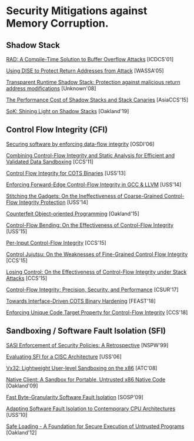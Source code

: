 # Security Mitigations against Memory Corruption.

## Shadow Stack

[RAD: A Compile-Time Solution to Buffer Overflow
Attacks](https://static.aminer.org/pdf/PDF/000/296/610/rad_a_compile_time_solution_to_buffer_overflow_attacks.pdf)
[ICDCS'01]

[Using DISE to Protect Return Addresses from
Attack](http://www.elewis.net/papers/wassa04.pdf) [WASSA'05]

[Transparent Runtime Shadow Stack: Protection against malicious return address
modifications](http://citeseerx.ist.psu.edu/viewdoc/download?doi=10.1.1.120.5702&rep=rep1&type=pdf)
[Unknown'08]

[The Performance Cost of Shadow Stacks and Stack
Canaries](https://people.eecs.berkeley.edu/~daw/papers/shadow-asiaccs15.pdf)
[AsiaCCS'15]

[SoK: Shining Light on Shadow
Stacks](http://nebelwelt.net/publications/files/19Oakland.pdf) [Oakland'19]


## Control Flow Integrity (CFI)

[Securing software by enforcing data-flow
integrity](https://www.microsoft.com/en-us/research/wp-content/uploads/2006/11/dfiOSDI.pdf)
[OSDI'06]

[Combining Control-Flow Integrity and Static Analysis for Efficient and
Validated Data
Sandboxing](http://www.cse.psu.edu/~gxt29/papers/cfiDataSandboxing.pdf) [CCS'11]

[Control Flow Integrity for COTS
Binaries](https://www.usenix.org/system/files/conference/usenixsecurity13/sec13-paper_zhang.pdf)
[USS'13]

[Enforcing Forward-Edge Control-Flow Integrity in GCC & LLVM](https://static.googleusercontent.com/media/research.google.com/en//pubs/archive/42808.pdf) [USS'14]

[Stitching the Gadgets: On the Ineffectiveness of Coarse-Grained Control-Flow 
Integrity Protection](https://www.usenix.org/system/files/conference/usenixsecurity14/sec14-paper-davi.pdf) [USS'14]

[Counterfeit Object-oriented
Programming](https://www.syssec.ruhr-uni-bochum.de/media/emma/veroeffentlichungen/2015/03/28/COOP-Oakland15.pdf)
[Oakland'15]

[Control-Flow Bending: On the Effectiveness of Control-Flow
Integrity](http://nebelwelt.net/publications/files/15SEC.pdf) [USS'15]

[Per-Input Control-Flow
Integrity](http://www.cse.psu.edu/~gxt29/papers/picfi.pdf) [CCS'15]

[Control Jujutsu: On the Weaknesses of Fine-Grained Control Flow
Integrity](https://people.csail.mit.edu/fanl/papers/jujutsu-ccs15.pdf) [CCS'15]

[Losing Control: On the Effectiveness of Control-Flow Integrity under Stack
Attacks](https://www.ics.uci.edu/~perl/ccs15_stackdefiler.pdf) [CCS'15]

[Control-Flow Integrity: Precision, Security, and
Performance](https://www.sba-research.org/wp-content/uploads/publications/CFI_brunthaler.pdf)
[CSUR'17]

[Towards Interface-Driven COTS Binary
Hardening](https://www.utdallas.edu/~hamlen/xu18feast.pdf) [FEAST'18]

[Enforcing Unique Code Target Property for Control-Flow
Integrity](https://www.cc.gatech.edu/~hhu86/papers/ucfi.pdf) [CCS'18]


## Sandboxing / Software Fault Isolation (SFI) 

[SASI Enforcement of Security Policies: A
Retrospective](https://www.cs.cornell.edu/fbs/publications/sasiNSPW.ps)
[NSPW'99]

[Evaluating SFI for a CISC
Architecture](http://groups.csail.mit.edu/pag/pubs/pittsfield-usenix2006.pdf)
[USS'06]

[Vx32: Lightweight User-level Sandboxing on the
x86](https://pdfs.semanticscholar.org/1ce0/4e9007a26a21104b8bf4aedc81654463119a.pdf?_ga=2.45664096.598654028.1546450325-1063382891.1546450325)
[ATC'08]

[Native Client: A Sandbox for Portable, Untrusted x86 Native
Code](https://static.googleusercontent.com/media/research.google.com/en//pubs/archive/34913.pdf)
[Oakland'09]

[Fast Byte-Granularity Software Fault
Isolation](https://www.sigops.org/s/conferences/sosp/2009/papers/castro-sosp09.pdf)
[SOSP'09]

[Adapting Software Fault Isolation to Contemporary CPU
Architectures](https://www.usenix.org/legacy/events/sec10/tech/full_papers/Sehr.pdf)
[USS'10]

[Safe Loading - A Foundation for Secure Execution of Untrusted
Programs](http://hexhive.epfl.ch/publications/files/12Oakland.pdf) [Oakland'12]
